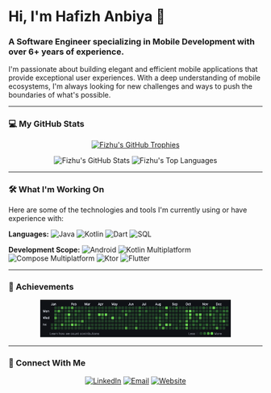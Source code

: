 # Hi, I'm Hafizh Anbiya 👋

### A Software Engineer specializing in Mobile Development with over **6+ years** of experience.

I'm passionate about building elegant and efficient mobile applications that provide exceptional user experiences. With a deep understanding of mobile ecosystems, I'm always looking for new challenges and ways to push the boundaries of what's possible.

---

### 💻 My GitHub Stats

<p align="center">
    <a href="https://github.com/Fizhu"><img src="https://github-profile-trophy.vercel.app/?username=Fizhu&row=1&margin-w=15&margin-h=15" alt="Fizhu's GitHub Trophies" /></a>
</p>

<p align="center">
    <img src="https://github-readme-stats.vercel.app/api?username=Fizhu&show_icons=true&count_private=true&line_height=40&theme=dark" alt="Fizhu's GitHub Stats" />
    <img src="https://github-readme-stats.vercel.app/api/top-langs/?username=Fizhu&hide=html&theme=dark" alt="Fizhu's Top Languages" />
</p>

---

### 🛠️ What I'm Working On

Here are some of the technologies and tools I'm currently using or have experience with:

**Languages:**
![Java](https://img.shields.io/badge/-Java-grey?style=for-the-badge&logo=java)
![Kotlin](https://img.shields.io/badge/-Kotlin-grey?style=for-the-badge&logo=kotlin&logoColor=7F52FF)
![Dart](https://img.shields.io/badge/-Dart-grey?style=for-the-badge&logo=dart&logoColor=0175C2)
![SQL](https://img.shields.io/badge/-SQL-grey?style=for-the-badge&logo=microsoft-sql-server&logoColor=4479A1)

**Development Scope:**
![Android](https://img.shields.io/badge/-Android-grey?style=for-the-badge&logo=android&logoColor=3DDC84)
![Kotlin Multiplatform](https://img.shields.io/badge/-Kotlin%20Multiplatform-grey?style=for-the-badge&logo=kotlin&logoColor=7F52FF)
![Compose Multiplatform](https://img.shields.io/badge/-Compose%20Multiplatform-grey?style=for-the-badge&logo=compose&logoColor=4285F4)
![Ktor](https://img.shields.io/badge/-Ktor-grey?style=for-the-badge&logo=ktor&logoColor=02B5E2)
![Flutter](https://img.shields.io/badge/-Flutter-grey?style=for-the-badge&logo=flutter&logoColor=02569B)

---

### 🎉 Achievements

<p align="center">
    <img width="75%" alt="2021 Completion" src="https://github.com/Fizhu/Fizhu/blob/master/completion_2021.png?raw=true">
</p>

---

### 💬 Connect With Me

<p align="center">
    <a href="https://www.linkedin.com/in/hafizhanbiya"><img src="https://img.shields.io/badge/-LinkedIn-grey?style=for-the-badge&logo=linkedin&logoColor=0A66C2" alt="LinkedIn" /></a>
    <a href="mailto:hafizhanbiya.dev@gmail.com"><img src="https://img.shields.io/badge/-Email-grey?style=for-the-badge&logo=gmail&logoColor=D14836" alt="Email" /></a>
    <a href="https://fiz.soapmate.id"><img src="https://img.shields.io/badge/-Website-grey?style=for-the-badge&logo=google-chrome&logoColor=4285F4" alt="Website" /></a>
</p>
